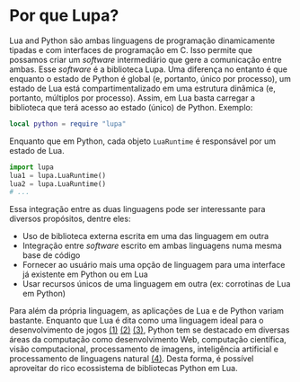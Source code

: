 # Por que Lupa?

Lua and Python são ambas linguagens de programação dinamicamente tipadas e com interfaces de programação em C.
Isso permite que possamos criar um _software_ intermediário que gere a comunicação entre ambas.
Esse _software_ é a biblioteca Lupa.
Uma diferença no entanto é que enquanto o estado de Python é global (e, portanto, único por processo),
um estado de Lua está compartimentalizado em uma estrutura dinâmica (e, portanto, múltiplos por processo).
Assim, em Lua basta carregar a biblioteca que terá acesso ao estado (único) de Python. Exemplo:

```lua
local python = require "lupa"
```

Enquanto que em Python, cada objeto `LuaRuntime` é responsável por um estado de Lua.

```python
import lupa
lua1 = lupa.LuaRuntime()
lua2 = lupa.LuaRuntime()
# ...
```

Essa integração entre as duas linguagens pode ser interessante para diversos propósitos, dentre eles:

* Uso de biblioteca externa escrita em uma das linguagem em outra
* Integração entre _software_ escrito em ambas linguagens numa mesma base de código
* Fornecer ao usuário mais uma opção de linguagem para uma interface já existente em Python ou em Lua
* Usar recursos únicos de uma linguagem em outra (ex: corrotinas de Lua em Python)

Para além da própria linguagem, as aplicações de Lua e de Python variam bastante.
Enquanto que Lua é dita como uma linguagem ideal para o desenvolvimento de jogos [(1)] [(2)] [(3)],
Python tem se destacado em diversas áreas da computação como desenvolvimento Web, computação científica,
visão computacional, processamento de imagens, inteligência artificial e processamento de linguagens natural [(4)].
Desta forma, é possível aproveitar do rico ecossistema de bibliotecas Python em Lua.

[(1)]: https://web.archive.org/web/20130820131611/http://stackoverflow.com/questions/38338/why-is-lua-considered-a-game-language
[(2)]: https://web.archive.org/web/20031207171619/http://gamedev.net/gdpolls/viewpoll.asp?ID=163
[(3)]: https://web.archive.org/web/20130615013638/http://www.gdmag.com/blog/2012/01/front-line-award-winners.php
[(4)]: https://en.wikipedia.org/wiki/Python_(programming_language)#Uses
